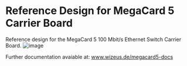# Reference Design for MegaCard 5 Carrier Board

 Reference design for the MegaCard 5 100 Mbit/s Ethernet Switch Carrier Board.
 ![image](https://github.com/user-attachments/assets/2555e44e-eeda-456a-81d4-8cd28c38d84d)



 Further documentation avaiable at: www.wizeus.de/megacard5-docs
